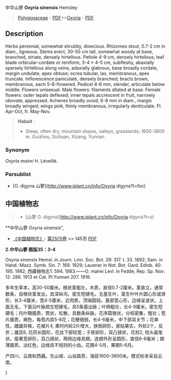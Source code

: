 中华山蓼 **Oxyria sinensis** Hemsley

> [Polygonaceae](http://www.iplant.cn/info/Polygonaceae?t=foc) - [PDF](http://www.iplant.cn/foc/pdf/Polygonaceae.pdf)>>[Oxyria](http://www.iplant.cn/info/Oxyria?t=foc) - [PDF](http://www.iplant.cn/foc/pdf/Oxyria.pdf)

## Description

Herbs perennial, somewhat shrubby, dioecious. Rhizomes stout, 0.7-2 cm in diam., ligneous. Stems erect, 30-50 cm tall, somewhat woody at base, branched, striate, densely hirtellous. Petiole 4-9 cm, densely hirtellous; leaf blade orbicular-cordate or reniform, 3-4 × 4-5 cm, subfleshy, abaxially sparsely hirtellous along veins, adaxially glabrous, base broadly cordate, margin undulate, apex obtuse; ocrea tubular, lax, membranous, apex truncate. Inflorescence paniculate, densely branched; bracts brown, membranous, each 5-8-flowered. Pedicel 4-6 mm, slender, articulate below middle. Flowers unisexual. Male flowers: filaments dilated at base. Female flowers: outer tepals deflexed; inner tepals accrescent in fruit, narrowly obovate, appressed. Achenes broadly ovoid, 6-8 mm in diam., margin broadly winged; wings pink, thinly membranous, irregularly denticulate. Fl. Apr-Oct, fr. May-Nov.


> **Habait** : 
>* Steep, often dry, mountain slopes, valleys, grasslands; 1600-3800 m. Guizhou, Sichuan, Xizang, Yunnan.

### Synonym
*Oxyria* *mairei* H. Léveillé.

### Parsublist

* [O.  digyna  山蓼](http://www.iplant.cn/info/Oxyria digyna?t=foc)

## 中国植物志

> * [山蓼  O.  digyna](http://www.iplant.cn/info/Oxyria digyna?t=z)


**中华山蓼 Oxyria sinensis",

* [《中国植物志》](http://www.iplant.cn/frps)- [第25(1)卷](http://www.iplant.cn/frps/vol/25(1)) >> 145页 [PDF](http://www.iplant.cn/frps/pdf/25(1)/145.PDF)


**2.中华山蓼 图版35：3-4**

Oxyria sinensis Hemsl. in Journ. Linn. Soc. Bot. 29: 317. t. 33. 1892; Sam. in Hand.-Mazz. Symb. Sin. 7: 169. 1929; Lauener in Not. Bot. Gard. Edinb. 40: 195. 1982; 西藏植物志1: 594. 1983.——O. mairei Levl. in Fedde, Rep. Sp. Nov. 12: 286. 1913 et Cat. Pl.Yunnan 207. 1916.

多年生草本，高30-50厘米。根状茎粗壮，木质，直径0.7-2厘米。茎直立，通常数条，自根状茎发出，具深纵沟，密生短硬毛。无基生叶，茎生叶叶片圆心形或肾形，长3-4厘米，宽4-5厘米，近肉质，顶端圆钝，基部宽心形，边缘呈波状，上面无毛，下面沿叶脉疏生短硬毛，具5条基出脉；叶柄粗壮，长4-9厘米，密生短硬毛；托叶鞘膜质，筒状，松散，具数条纵脉。花序圆锥状，分枝密集，粗壮；苞片膜质，褐色，每苞内具5-8花；花梗细弱，长4-6毫米，中下部具关节；花单性，雌雄异株，花被片4, 果时内轮2片增大，狭倒卵形，紧贴果实，外轮2个，反折；雄蕊6, 花药长圆形，花丝下部较宽；子房卵形，双凸镜状，花柱2, 柱头画笔状。瘦果宽卵形，双凸镜状，两侧边缘具翅，连翅外形呈圆形，直径6-8毫米；翅薄膜质，淡红色，边缘具不规则的小齿。花期4-5月，果期5-6月。

产四川、云南和西藏。生山坡、山谷路旁，海拔1600-3800米。模式标本采自云南。

}
